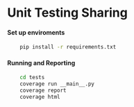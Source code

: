 # Unit Testing Sharing
#### Set up enviroments
```bash
    pip install -r requirements.txt
```
#### Running and Reporting
```bash
    cd tests
    coverage run __main__.py
    coverage report
    coverage html
```